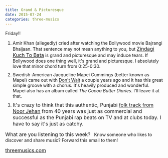```yaml
---
title: Grand & Picturesque
date: 2015-07-24
categories: three-musics
---
```


 <div>Friday!!</div>

<ol>
	<li style="margin-bottom: 10px;">Amir Khan (allegedly) cried after watching the Bollywood movie Bajrangi Bhaijaan. That sentence may not mean anything to you, but <a href="https://www.youtube.com/watch?v=jwrCYAIdkeM" style="font-size: 16px;">Zindagi Kuch To Bata</a> is grand and picturesque and may induce tears. If Bollywood does one thing well, it's grand and picturesque. I absolutely love that minor chord turn from 0:25-0:30.</li>
	<li style="margin-bottom: 10px;">Swedish-American Jacqueline Mapei Cummings (better known as Mapei) came out with <a href="https://www.youtube.com/watch?v=UPo7iNKoCGQ">Don't Wait</a> a couple years ago and it has this great simple groove with a chorus. It's heavily produced and wonderful. Mapei also has an album called <em>The Cocoa Butter Diaries</em>. I'll leave it at that.</li>
	<li style="margin-bottom: 10px;">
<span style="font-size: 16px;">It's crazy to think that this authentic,</span><span style="font-size: 16px;"> Punjabi <a href="http://www.youtube.com/watch?v=epyzNyB6gF8">folk track </a></span><a href="https://www.youtube.com/watch?v=epyzNyB6gF8" style="font-size: 16px;">from Noor Jehan</a><span style="font-size: 16px;"> from 40 years was just as commercial and successful as the Punjabi rap beats on TV and at clubs today. I have to say it's just as catchy.</span>
</li>
</ol>

<div style="margin-bottom: 10px;">
<span style="font-size: 16px;">What are you listening to this week?</span>
 
<span style="font-size: 16px;"> </span>Know someone who likes to discover and share music? Forward this email to them!

<span style="font-size: 16px;"><a href="http://threemusics.com">threemusics.com</a></span>
 </div>
